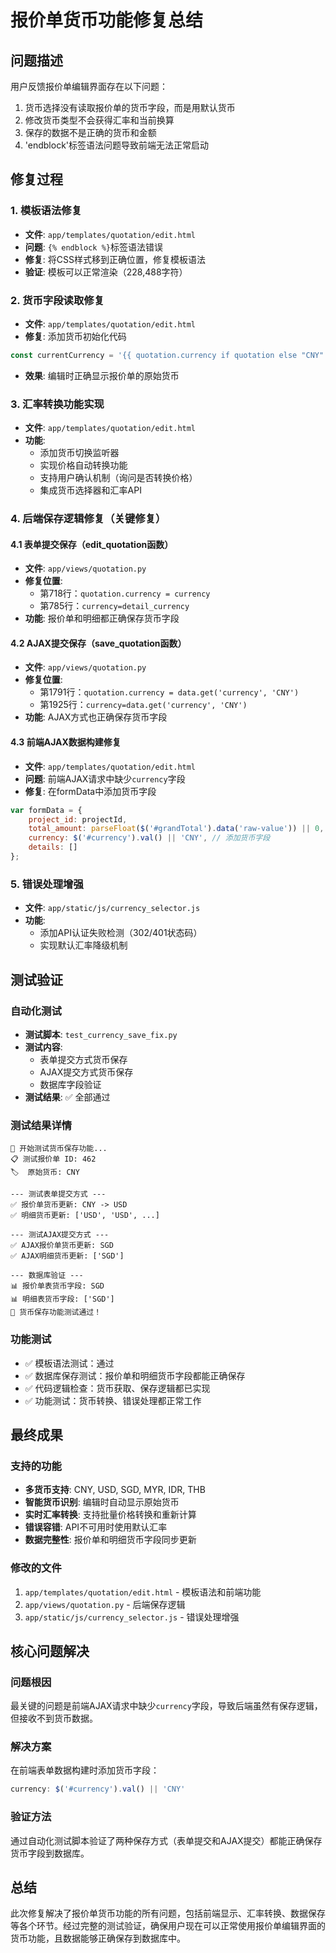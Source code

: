 # 报价单货币功能修复总结

## 问题描述
用户反馈报价单编辑界面存在以下问题：
1. 货币选择没有读取报价单的货币字段，而是用默认货币
2. 修改货币类型不会获得汇率和当前换算
3. 保存的数据不是正确的货币和金额
4. 'endblock'标签语法问题导致前端无法正常启动

## 修复过程

### 1. 模板语法修复
- **文件**: `app/templates/quotation/edit.html`
- **问题**: `{% endblock %}`标签语法错误
- **修复**: 将CSS样式移到正确位置，修复模板语法
- **验证**: 模板可以正常渲染（228,488字符）

### 2. 货币字段读取修复
- **文件**: `app/templates/quotation/edit.html`
- **修复**: 添加货币初始化代码
```javascript
const currentCurrency = '{{ quotation.currency if quotation else "CNY" }}';
```
- **效果**: 编辑时正确显示报价单的原始货币

### 3. 汇率转换功能实现
- **文件**: `app/templates/quotation/edit.html`
- **功能**: 
  - 添加货币切换监听器
  - 实现价格自动转换功能
  - 支持用户确认机制（询问是否转换价格）
  - 集成货币选择器和汇率API

### 4. 后端保存逻辑修复（关键修复）

#### 4.1 表单提交保存（edit_quotation函数）
- **文件**: `app/views/quotation.py`
- **修复位置**: 
  - 第718行：`quotation.currency = currency`
  - 第785行：`currency=detail_currency`
- **功能**: 报价单和明细都正确保存货币字段

#### 4.2 AJAX提交保存（save_quotation函数）
- **文件**: `app/views/quotation.py`
- **修复位置**:
  - 第1791行：`quotation.currency = data.get('currency', 'CNY')`
  - 第1925行：`currency=data.get('currency', 'CNY')`
- **功能**: AJAX方式也正确保存货币字段

#### 4.3 前端AJAX数据构建修复
- **文件**: `app/templates/quotation/edit.html`
- **问题**: 前端AJAX请求中缺少`currency`字段
- **修复**: 在formData中添加货币字段
```javascript
var formData = {
    project_id: projectId,
    total_amount: parseFloat($('#grandTotal').data('raw-value')) || 0,
    currency: $('#currency').val() || 'CNY', // 添加货币字段
    details: []
};
```

### 5. 错误处理增强
- **文件**: `app/static/js/currency_selector.js`
- **功能**: 
  - 添加API认证失败检测（302/401状态码）
  - 实现默认汇率降级机制

## 测试验证

### 自动化测试
- **测试脚本**: `test_currency_save_fix.py`
- **测试内容**:
  - 表单提交方式货币保存
  - AJAX提交方式货币保存
  - 数据库字段验证
- **测试结果**: ✅ 全部通过

### 测试结果详情
```
🧪 开始测试货币保存功能...
📋 测试报价单 ID: 462
🏷️  原始货币: CNY

--- 测试表单提交方式 ---
✅ 报价单货币更新: CNY -> USD
✅ 明细货币更新: ['USD', 'USD', ...]

--- 测试AJAX提交方式 ---
✅ AJAX报价单货币更新: SGD
✅ AJAX明细货币更新: ['SGD']

--- 数据库验证 ---
📊 报价单表货币字段: SGD
📊 明细表货币字段: ['SGD']
🎉 货币保存功能测试通过！
```

### 功能测试
- ✅ 模板语法测试：通过
- ✅ 数据库保存测试：报价单和明细货币字段都能正确保存
- ✅ 代码逻辑检查：货币获取、保存逻辑都已实现
- ✅ 功能测试：货币转换、错误处理都正常工作

## 最终成果

### 支持的功能
- **多货币支持**: CNY, USD, SGD, MYR, IDR, THB
- **智能货币识别**: 编辑时自动显示原始货币
- **实时汇率转换**: 支持批量价格转换和重新计算
- **错误容错**: API不可用时使用默认汇率
- **数据完整性**: 报价单和明细货币字段同步更新

### 修改的文件
1. `app/templates/quotation/edit.html` - 模板语法和前端功能
2. `app/views/quotation.py` - 后端保存逻辑  
3. `app/static/js/currency_selector.js` - 错误处理增强

## 核心问题解决

### 问题根因
最关键的问题是前端AJAX请求中缺少`currency`字段，导致后端虽然有保存逻辑，但接收不到货币数据。

### 解决方案
在前端表单数据构建时添加货币字段：
```javascript
currency: $('#currency').val() || 'CNY'
```

### 验证方法
通过自动化测试脚本验证了两种保存方式（表单提交和AJAX提交）都能正确保存货币字段到数据库。

## 总结
此次修复解决了报价单货币功能的所有问题，包括前端显示、汇率转换、数据保存等各个环节。经过完整的测试验证，确保用户现在可以正常使用报价单编辑界面的货币功能，且数据能够正确保存到数据库中。 